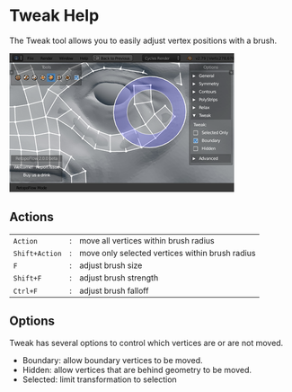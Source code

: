 # Tweak Help

The Tweak tool allows you to easily adjust vertex positions with a brush.

![](help_tweak.png)

## Actions

|  |  |  |
| --- | --- | --- |
| `Action` | : | move all vertices within brush radius |
| `Shift+Action` | : | move only selected vertices within brush radius |
| `F` | : | adjust brush size |
| `Shift+F` | : | adjust brush strength |
| `Ctrl+F` | : | adjust brush falloff |

## Options

Tweak has several options to control which vertices are or are not moved.

- Boundary: allow boundary vertices to be moved.
- Hidden: allow vertices that are behind geometry to be moved.
- Selected: limit transformation to selection
